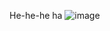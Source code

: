 He-he-he ha
![image](https://user-images.githubusercontent.com/20594053/173439768-209e798a-b77d-4213-b5c3-b33f388db9a3.png)
